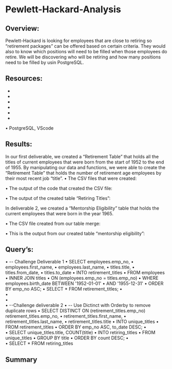 # Pewlett-Hackard-Analysis

## Overview:
Pewlett-Hackard is looking for employees that are close to retiring so “retirement packages” can be offered based on certain criteria. They would also to know which positions will need to be filled when those employees do retire. We will be discovering who will be retiring and how many positions need to be filled by usin PostgreSQL.

## Resources:

* 
* 

* 

* 

* 

* 



•	PostgreSQL, VScode



##  Results:

In our first deliverable, we created a “Retirement Table” that holds all the titles of current employees that were born from the start of 1952 to the end of 1955. By manipulating our data and functions, we were able to create the “Retirement Table” that holds the number of retirement age employees by their most recent job “title”.
•	The CSV files that were created:   

•	The output of the code that created the CSV file:  

•	The output of the created table “Retiring Titles”:  


In deliverable 2, we created a “Mentorship Eligibility” table that holds the current employees that were born in the year 1965.

•	The CSV file created from our table merge: 


•	This is the output from our created table “mentorship eligibility”:  


## Query’s:
•	-- Challenge Deliverable 1
•	SELECT employees.emp_no,
•		employees.first_name,
•		employees.last_name,
•		titles.title,
•		titles.from_date,
•		titles.to_date
•	INTO retirement_titles
•	FROM employees 
•	INNER JOIN titles 
•	ON (employees.emp_no = titles.emp_no)
•	WHERE employees.birth_date BETWEEN '1952-01-01'
•	AND '1955-12-31'
•	ORDER BY emp_no ASC;
•	SELECT * FROM retirement_titles;
•	
•	
•	
•	--Challenge deliverable 2
•	-- Use Dictinct with Orderby to remove duplicate rows
•	SELECT DISTINCT ON (retirement_titles.emp_no) retirement_titles.emp_no,
•		retirement_titles.first_name,
•		retirement_titles.last_name,
•		retirement_titles.title
•	INTO unique_titles
•	FROM retirement_titles
•	ORDER BY emp_no ASC, to_date DESC;
•	
•	SELECT unique_titles.title, COUNT(title)
•	INTO retiring_titles
•	FROM unique_titles
•	GROUP BY title
•	ORDER BY count DESC;
•	
•	SELECT * FROM retiring_titles


## Summary



